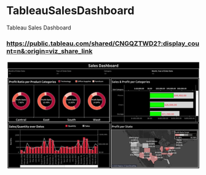 # TableauSalesDashboard
Tableau Sales Dashboard

### https://public.tableau.com/shared/CNGQZTWD2?:display_count=n&:origin=viz_share_link

![alt text](https://github.com/R18A1J10/TableauSalesDashboard/blob/main/DASHBOARD.png)

